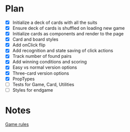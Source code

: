 # Plan

- [x] Initialize a deck of cards with all the suits
- [x] Ensure deck of cards is shuffled on loading new game
- [x] Initialize cards as components and render to the page
- [x] Card and board styles
- [x] Add onClick flip
- [x] Add recognition and state saving of click actions
- [x] Track number of found pairs
- [x] Add winning conditions and scoring
- [x] Easy vs normal version options
- [x] Three-card version options
- [x] PropTypes
- [ ] Tests for Game, Card, Utilities
- [ ] Styles for endgame

# Notes

[Game rules](https://en.wikipedia.org/wiki/Concentration_(game))
